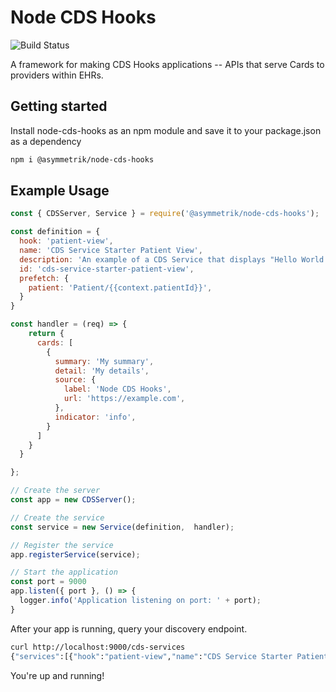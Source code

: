 # Node CDS Hooks

![Build Status](https://travis-ci.org/Asymmetrik/node-cds-hooks.svg?branch=master)

A framework for making CDS Hooks applications -- APIs that serve Cards to providers within EHRs.

## Getting started

Install node-cds-hooks as an npm module and save it to your package.json as a dependency

```sh
npm i @asymmetrik/node-cds-hooks
```

## Example Usage

```js
const { CDSServer, Service } = require('@asymmetrik/node-cds-hooks');

const definition = {
  hook: 'patient-view',
  name: 'CDS Service Starter Patient View',
  description: 'An example of a CDS Service that displays "Hello World!"',
  id: 'cds-service-starter-patient-view',
  prefetch: {
    patient: 'Patient/{{context.patientId}}',
  }
}

const handler = (req) => {
    return {
      cards: [
        {
          summary: 'My summary',
          detail: 'My details',
          source: {
            label: 'Node CDS Hooks',
            url: 'https://example.com',
          },
          indicator: 'info',
        }
      ]
    }
  }

};

// Create the server
const app = new CDSServer();

// Create the service
const service = new Service(definition,  handler);

// Register the service
app.registerService(service);

// Start the application
const port = 9000
app.listen({ port }, () => {
  logger.info('Application listening on port: ' + port);
}
```

After your app is running, query your discovery endpoint.

```sh
curl http://localhost:9000/cds-services
{"services":[{"hook":"patient-view","name":"CDS Service Starter Patient View","description":"An example of a CDS Service that displays \"Hello World!\"","id":"cds-service-starter-patient-view","prefetch":{"patient":"Patient/{{context.patientId}}"}}]}
```

You're up and running!
